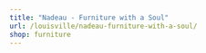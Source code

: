 ```yaml
---
title: "Nadeau - Furniture with a Soul"
url: /louisville/nadeau-furniture-with-a-soul/
shop: furniture
---
```

